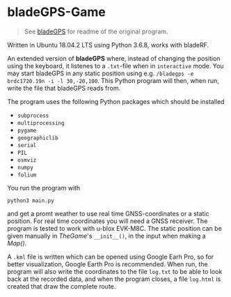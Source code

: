 # bladeGPS-Game
> See [bladeGPS](../Readme.md) for readme of the original program.

Written in Ubuntu 18.04.2 LTS using Python 3.6.8, works with bladeRF.

An extended version of **bladeGPS** where, instead of changing the position using the keyboard, it listenes to a `.txt`-file when in `interactive` mode. You may start bladeGPS in any static position using e.g. `/bladegps -e brdc1720.19n -i -l 30,-20,100`. This Python program will then, when run, write the file that bladeGPS reads from.

The program uses the following Python packages which should be installed
- `subprocess`
- `multiprocessing`
- `pygame`
- `geographiclib`
- `serial`
- `PIL`
- `osmviz`
- `numpy`
- `folium`

You run the program with
~~~
python3 main.py
~~~
and get a promt weather to use real time GNSS-coordinates or a static position. For real time coordinates you will need a GNSS receiver. The program is tested to work with u-blox EVK-M8C. The static position can be given manually in *TheGame*'s `__init__()`, in the input when making a *Map()*.

A `.kml` file is written which can be opened using Google Earh Pro, so for better visualization, Google Earth Pro is recommended. When run, the program will also write the coordinates to the file `log.txt` to be able to look back at the recorded data, and when the program closes, a file `log.html` is created that draw the complete route.

